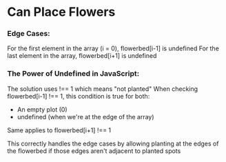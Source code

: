 # Can Place Flowers

### Edge Cases:
For the first element in the array (i = 0), flowerbed[i-1] is undefined
For the last element in the array, flowerbed[i+1] is undefined

### The Power of Undefined in JavaScript:
The solution uses !== 1 which means "not planted"
When checking flowerbed[i-1] !== 1, this condition is true for both:

- An empty plot (0)
- undefined (when we're at the edge of the array)

Same applies to flowerbed[i+1] !== 1

This correctly handles the edge cases by allowing planting at the edges of the flowerbed if those edges aren't adjacent to planted spots
